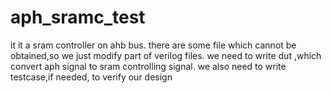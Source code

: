 # aph_sramc_test
it it a sram controller on ahb bus.
there are some file which cannot be obtained,so we just modify part of verilog files.
we need to write dut ,which convert aph signal to sram controlling signal.
we also need to write testcase,if needed, to verify our design
